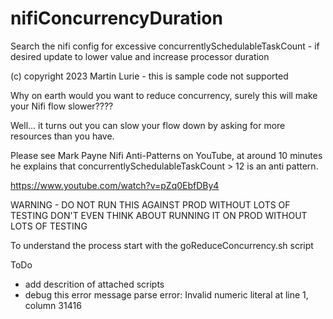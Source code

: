 # nifiConcurrencyDuration
Search the nifi config for excessive concurrentlySchedulableTaskCount - if desired update to lower value and increase processor duration

(c) copyright 2023 Martin Lurie - this is sample code not supported

Why on earth would you want to reduce concurrency, surely this will make your Nifi flow slower????

Well...  it turns out you can slow your flow down by asking for more resources than you have.  

Please see Mark Payne Nifi Anti-Patterns on YouTube, at around 10 minutes he explains that concurrentlySchedulableTaskCount > 12 is an anti pattern.

https://www.youtube.com/watch?v=pZq0EbfDBy4

WARNING - DO NOT RUN THIS AGAINST PROD WITHOUT LOTS OF TESTING
DON'T EVEN THINK ABOUT RUNNING IT ON PROD WITHOUT LOTS OF TESTING

To understand the process start with the goReduceConcurrency.sh script

ToDo
- add descrition of attached scripts
- debug this error message parse error: Invalid numeric literal at line 1, column 31416

